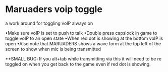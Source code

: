 # Maruaders voip toggle
 a work around for toggling voIP always on
 
•Make sure voIP is set to push to talk
•Double press capslock in game to toggle voIP to an open state
•When red dot is showing at the bottom voIP is open
•Also note that MARUADERS shows a wave form at the top left of the screen to show when mic is being transmitted 

**SMALL BUG: If you alt+tab while transmitting via this it will need to be re toggled on when you get back to the game even if red dot is showing.